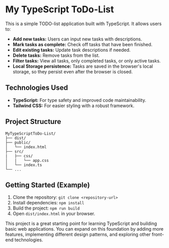 # My TypeScript ToDo-List

This is a simple TODO-list application built with TypeScript. It allows users to:

- **Add new tasks:** Users can input new tasks with descriptions.
- **Mark tasks as complete:** Check off tasks that have been finished.
- **Edit existing tasks:** Update task descriptions if needed.
- **Delete tasks:** Remove tasks from the list.
- **Filter tasks:** View all tasks, only completed tasks, or only active tasks.
- **Local Storage persistence:** Tasks are saved in the browser's local storage, so they persist even after the browser is closed.

## Technologies Used

- **TypeScript:** For type safety and improved code maintainability.
- **Tailwind CSS:** For easier styling with a robust framework.

## Project Structure

```
MyTypeScriptToDo-List/
├── dist/
├── public/
│   └── index.html
├── src/
|   ├── css/
│   |   └── app.css
│   └── index.ts
└── ...
```

## Getting Started (Example)

1. Clone the repository: `git clone <repository-url>`
2. Install dependencies: `npm install`
3. Build the project: `npm run build`
4. Open `dist/index.html` in your browser.

This project is a great starting point for learning TypeScript and building basic web applications. You can expand on this foundation by adding more features, implementing different design patterns, and exploring other front-end technologies.
